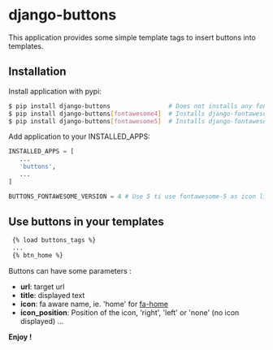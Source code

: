 # django-buttons

This application provides some simple template tags to insert buttons into templates.

## Installation

Install application with pypi:

```sh
$ pip install django-buttons                # Does not installs any fontawesome -- Must be installed manually
$ pip install django-buttons[fontawesome4]  # Installs django-fontawesome
$ pip install django-buttons[fontawesome5]  # Installs django-fontawesome5
```
Add application to your INSTALLED_APPS:

```python
INSTALLED_APPS = [
   ...
   'buttons',
   ...
]

BUTTONS_FONTAWESOME_VERSION = 4 # Use 5 ti use fontawesome-5 as icon library
```

## Use buttons in your templates

```html
 {% load buttons_tags %}
 ...
 {% btn_home %}
```

Buttons can have some parameters :

+ **url**: target url
+ **title**: displayed text
+ **icon**: fa aware name, ie. 'home' for
  [fa-home](http://fontawesome.io/icon/home/)
+ **icon_position**: Position of the icon, 'right', 'left' or 'none'
  (no icon displayed) ...

**Enjoy !**

